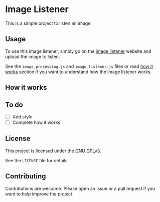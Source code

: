 # Image Listener

This is a simple project to listen an image.

## Usage

To use this image listener, simply go on the [image listener](https://angel-karasu.github.io/image-listener/) website and upload the image to listen.

See the `image_processing.js` and `image_listener.js` files or read [how it works](#how-it-works) section if you want to understand how the image listener works.

## How it works

## To do

- [ ] Add style
- [ ] Complete how it works
  
## License

This project is licensed under the [GNU GPLv3](https://choosealicense.com/licenses/gpl-3.0/).

See the `LICENSE` file for details.

## Contributing

Contributions are welcome. Please open an issue or a pull request if you want to help improve the project.
